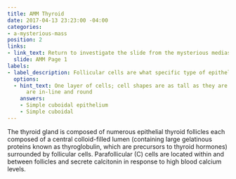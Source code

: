 ```yaml
---
title: AMM Thyroid
date: 2017-04-13 23:23:00 -04:00
categories:
- a-mysterious-mass
position: 2
links:
- link_text: Return to investigate the slide from the mysterious mediastinal mass
  slide: AMM Page 1
labels:
- label_description: Follicular cells are what specific type of epithelium?
  options:
  - hint_text: One layer of cells; cell shapes are as tall as they are wide; nuclei
      are in-line and round
    answers:
    - Simple cuboidal epithelium
    - Simple cuboidal
---
```


The thyroid gland is composed of numerous epithelial thyroid follicles each composed of a central colloid-filled lumen (containing large gelatinous proteins known as thyroglobulin, which are precursors to thyroid hormones) surrounded by follicular cells. Parafollicular (C) cells are located within and between follicles and secrete calcitonin in response to high blood calcium levels.
